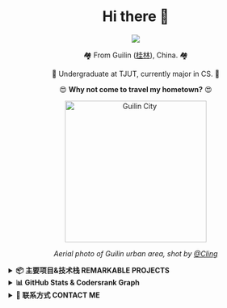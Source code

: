 

<div align="center">

# Hi there 👋
  
<img src="https://profile-counter.glitch.me/{RockChinQ}/count.svg" />

<p align="center">🏘️ From Guilin (<a href="https://en.wikipedia.org/wiki/Guilin">桂林</a>), China. 🏘️ </p>
<p align="center">🏫 Undergraduate at TJUT, currently major in CS. 🏫</p>
<p align="center">😍 <strong>Why not come to travel my hometown?</strong> 😍 </p>

<p align="center"><img width="280em" src="https://user-images.githubusercontent.com/45992437/221341503-34ab9cdd-21d4-40c4-9cc5-b578451a2a0b.jpg" alt="Guilin City" /> </p>

<p align="center"> <i>Aerial photo of Guilin urban area, shot by <a href="https://500px.com.cn/community/user-details/8d9e489d7419386dcf97a8b8198b78648">@Cling</a> </i>
</div>

<details>
<summary><strong>📦 主要项目&技术栈 REMARKABLE PROJECTS</strong></summary>

- [QChatGPT](https://github.com/RockChinQ/QChatGPT) (Python, LLM, Flask, Pytest, Asyncio, Docker, SQLite) - 😎高稳定性、🧩支持扩展、🦄多模态的 LLM QQ / QQ频道 机器人🤖
- [Campux](https://github.com/idoknow/Campux) (Go, Gin, MongoDB, Redis, MinIO, Python, Vue, Vuetify, Docker) - QQ 空间校园墙自动化解决方案
- [free-one-api](https://github.com/RockChinQ/free-one-api) (Python, Flask, SQLite, Vue, ElementUI) - LLM 对话产品逆向工程接口网关
- [CallingGPT](https://github.com/RockChinQ/CallingGPT) (Python, OpenAI) - 轻量级 LLM Agent 开发框架
- [qcg-center](https://github.com/RockChinQ/qcg-center) (Go, Gin, Grafana, MongoDB, Docker) - QChatGPT 的遥测服务端
- [qcg-tester](https://github.com/RockChinQ/qcg-tester) (PyTest) - QChatGPT 的系统级测试工程
- [GhostJ](https://github.com/RockChinQ/GhostJ) (Java, Socket, Swing) - 基于 Socket 的远程控制平台


</details>

<details>
<summary> <strong>📊 GitHub Stats & Codersrank Graph</strong></summary>

<p> <img width="300em" src="https://github-readme-stats.vercel.app/api?username=RockChinQ&title_color=fa4694&count_private=true&theme=jolly" alt="RockChinQ" />
</p>

<p>
  <img width="300em" src="https://cr-skills-chart-widget.azurewebsites.net/api/api?username=rockchinq" alt="codersrank"/>
</p>

</details>


<!--<details>
<summary> <strong>😍 给我打钱 SPONSOR ME </strong></summary>

  
  ![F87213410BB5B64B5031979805631C33](https://github.com/RockChinQ/RockChinQ/assets/45992437/341b9aaf-35be-46de-97c1-52f78bbf8c87)
![0E762F2F9ABE5D884AC320DD23888C46](https://github.com/RockChinQ/RockChinQ/assets/45992437/88cbdeb1-586a-4c9f-b7fb-19a3a47907a2)

</details>-->


<details>
<summary> <strong>📲 联系方式 CONTACT ME</strong></summary>

  - Email: junyan_qin@qq.com
  - QQ: 1010553892
  - WeChat: junyan_qin

</details>
